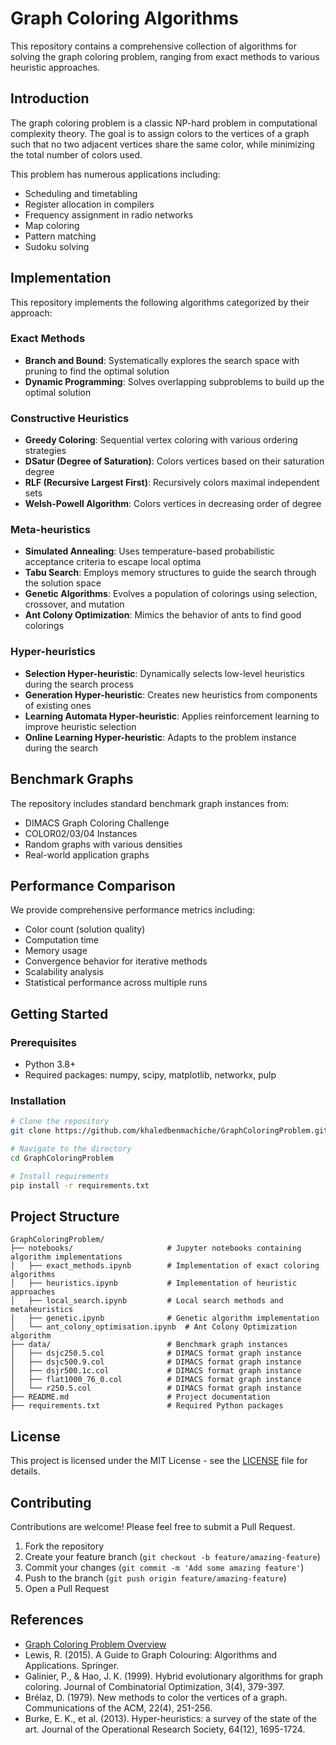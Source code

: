 # Graph Coloring Algorithms
This repository contains a comprehensive collection of algorithms for solving the graph coloring problem, ranging from exact methods to various heuristic approaches.

## Introduction

The graph coloring problem is a classic NP-hard problem in computational complexity theory. The goal is to assign colors to the vertices of a graph such that no two adjacent vertices share the same color, while minimizing the total number of colors used.

This problem has numerous applications including:
- Scheduling and timetabling
- Register allocation in compilers
- Frequency assignment in radio networks
- Map coloring
- Pattern matching
- Sudoku solving

## Implementation

This repository implements the following algorithms categorized by their approach:

### Exact Methods

- **Branch and Bound**: Systematically explores the search space with pruning to find the optimal solution
- **Dynamic Programming**: Solves overlapping subproblems to build up the optimal solution

### Constructive Heuristics

- **Greedy Coloring**: Sequential vertex coloring with various ordering strategies
- **DSatur (Degree of Saturation)**: Colors vertices based on their saturation degree
- **RLF (Recursive Largest First)**: Recursively colors maximal independent sets
- **Welsh-Powell Algorithm**: Colors vertices in decreasing order of degree

### Meta-heuristics

- **Simulated Annealing**: Uses temperature-based probabilistic acceptance criteria to escape local optima
- **Tabu Search**: Employs memory structures to guide the search through the solution space
- **Genetic Algorithms**: Evolves a population of colorings using selection, crossover, and mutation
- **Ant Colony Optimization**: Mimics the behavior of ants to find good colorings

### Hyper-heuristics

- **Selection Hyper-heuristic**: Dynamically selects low-level heuristics during the search process
- **Generation Hyper-heuristic**: Creates new heuristics from components of existing ones
- **Learning Automata Hyper-heuristic**: Applies reinforcement learning to improve heuristic selection
- **Online Learning Hyper-heuristic**: Adapts to the problem instance during the search

## Benchmark Graphs

The repository includes standard benchmark graph instances from:
- DIMACS Graph Coloring Challenge
- COLOR02/03/04 Instances
- Random graphs with various densities
- Real-world application graphs

## Performance Comparison

We provide comprehensive performance metrics including:
- Color count (solution quality)
- Computation time
- Memory usage
- Convergence behavior for iterative methods
- Scalability analysis
- Statistical performance across multiple runs

## Getting Started

### Prerequisites
- Python 3.8+
- Required packages: numpy, scipy, matplotlib, networkx, pulp

### Installation

```bash
# Clone the repository
git clone https://github.com/khaledbenmachiche/GraphColoringProblem.git

# Navigate to the directory
cd GraphColoringProblem

# Install requirements
pip install -r requirements.txt
```

## Project Structure

```
GraphColoringProblem/
├── notebooks/                     # Jupyter notebooks containing algorithm implementations
│   ├── exact_methods.ipynb        # Implementation of exact coloring algorithms
│   ├── heuristics.ipynb           # Implementation of heuristic approaches
│   ├── local_search.ipynb         # Local search methods and metaheuristics
│   ├── genetic.ipynb              # Genetic algorithm implementation
│   └── ant_colony_optimisation.ipynb  # Ant Colony Optimization algorithm
├── data/                          # Benchmark graph instances
│   ├── dsjc250.5.col              # DIMACS format graph instance
│   ├── dsjc500.9.col              # DIMACS format graph instance
│   ├── dsjr500.1c.col             # DIMACS format graph instance
│   ├── flat1000_76_0.col          # DIMACS format graph instance
│   └── r250.5.col                 # DIMACS format graph instance
├── README.md                      # Project documentation
├── requirements.txt               # Required Python packages
```

## License

This project is licensed under the MIT License - see the [LICENSE](LICENSE) file for details.

## Contributing

Contributions are welcome! Please feel free to submit a Pull Request.

1. Fork the repository
2. Create your feature branch (`git checkout -b feature/amazing-feature`)
3. Commit your changes (`git commit -m 'Add some amazing feature'`)
4. Push to the branch (`git push origin feature/amazing-feature`)
5. Open a Pull Request

## References

- [Graph Coloring Problem Overview](https://en.wikipedia.org/wiki/Graph_coloring)
- Lewis, R. (2015). A Guide to Graph Colouring: Algorithms and Applications. Springer.
- Galinier, P., & Hao, J. K. (1999). Hybrid evolutionary algorithms for graph coloring. Journal of Combinatorial Optimization, 3(4), 379-397.
- Brélaz, D. (1979). New methods to color the vertices of a graph. Communications of the ACM, 22(4), 251-256.
- Burke, E. K., et al. (2013). Hyper-heuristics: a survey of the state of the art. Journal of the Operational Research Society, 64(12), 1695-1724.
